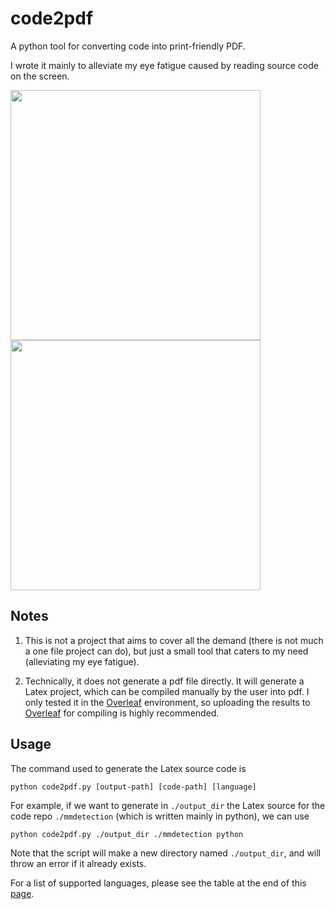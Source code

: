 # code2pdf
A python tool for converting code into print-friendly PDF.

I wrote it mainly to alleviate my eye fatigue caused by reading source code on the screen.

<p float="left">
  <img src="https://s1.gifyu.com/images/test_code2pdf__2_.jpg" width="400" />
  <img src="https://s1.gifyu.com/images/test_code2pdf__2__.jpg" width="400" />

</p>

## Notes
1. This is not a project that aims to cover all the demand (there is not much a one file project can do), but just a small tool that caters to my need (alleviating my eye fatigue).

2. Technically, it does not generate a pdf file directly. It will generate a Latex project, which can be compiled manually by the user into pdf. I only tested it in the [Overleaf](https://www.overleaf.com/) environment, so uploading the results to [Overleaf](https://www.overleaf.com/) for compiling is highly recommended.

## Usage
The command used to generate the Latex source code is
```
python code2pdf.py [output-path] [code-path] [language]
```
For example, if we want to generate in `./output_dir` the Latex source for the code repo `./mmdetection` (which is written mainly in python), we can use
```
python code2pdf.py ./output_dir ./mmdetection python
```
Note that the script will make a new directory named `./output_dir`, and will throw an error if it already exists.

For a list of supported languages, please see the table at the end of this [page](https://www.overleaf.com/learn/latex/Code_Highlighting_with_minted).
